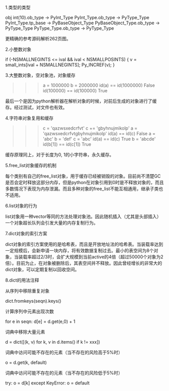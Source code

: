 1.类型的类型

obj int(10).ob_type -> PyInt_Type
PyInt_Type.ob_type -> PyType_Type
PyInt_Type.tp_base -> PyBaseObject_Type
PyBaseObject_Type.ob_type -> PyType_Type
PyType_Type.ob_type -> PyType_Type

更精确的参考源码解析262页图。

2.小整数对象

if (-NSMALLNEGINTS <= ival && ival < NSMALLPOSINTS) {
    v = small_ints[ival + NSMALLNEGINTS];
    Py_INCREF(v);
}

3.大整数对象，空对象池，对象缓存

>>> a = 1000000
>>> b = 2000000
>>> id(a) == id(1000000)
False
>>> id(100000) == id(100000)
True

最后一个是因为python解析器在解析对象的时候，对前后生成的对象进行了缓存。经过测试，对文件也有效。

4.字符串对象复用和缓存

>>> c = 'qazwsxedcrfvt'
>>> c += 'gbyhnujmikolp'
>>> a = 'qazwsxedcrfvtgbyhnujmikolp'
>>> id(a) == id(c)
False
>>> a = 'abc'
>>> b = 'def'
>>> c = 'abc'
>>> id(a) == id(c)
True
>>> b = 'abcde'
>>> id(b[1]) == id(c[1])
True

缓存原理同上，对于长度为0, 1的小字符串，永久缓存。

5.free_list对象缓存的机制

每个类别有自己的free_list对象，用于缓存已经被销毁的对象。目前尚不清楚GC是否会定时释放这部分内存，但是python在对象引用到0时是不释放对象的，而且多数情况下表现为内存泄漏。而且多种对象的free_list不能互相通用，继承子类也不适用。

6.list对象的行为

list对象用一种vector等同的方法处理对象池。因此随机插入（尤其是头部插入）一个对象超长队列会引发大量的内存复制行为。

7.dict对象的索引方案

dict对象的索引方案使用的是哈希表，而且是开放地址法的哈希表。当装载率达到一定规模后，会新申请一块内存，将有效数据复制过去。最小的表空间为8个对象，当装载率超过2/3时，会扩大规模到当前active的4倍（超过50000个对象为2倍）。目前为止，在对象被删除后，其表空间并不释放。因此曾经增长的非常大的dict对象，可以定期复制以回收空间。

8.dict的用法注释

从序列中移除重复对象

dict.fromkeys(seqn).keys()

计算序列中元素出现次数

for e in seqn: d[e] = d.get(e,0) + 1

词典中移除大量元素

d = dict([(k, v) for k, v in d.items() if k != xxx])

词典中访问可能不存在的元素（当不存在的风险高于5%时）

o = d.get(k, default)

词典中访问可能不存在的元素（当不存在的风险低于5%时）

try: o = d[k]
except KeyError: o = default